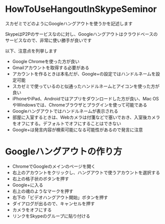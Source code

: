 # HowToUseHangoutInSkypeSeminor
スカゼミでどのようにGoogleハングアウトを使うかを記述します

SkypeはP2Pのサービスなのに対し、Googleハングアウトはクラウドベースのサービスなので、非常に使い勝手が良いです

以下、注意点を列挙します

* Google Chromeを使った方が良い
* Gmailアカウントを取得する必要がある
* アカウントを作るときは本名だが、Google+の設定ではハンドルネームを設定可能
* スカゼミで使っているのと似通ったハンドルネームとアイコンを使った方が良い
* iPhoneやiPad、Androidではアプリをダウンロードした方が良い、Mac OS やWindowsでは、Chromeブラウザとプラグインを使って可能である
* Googleハングアウトではハンドルネームが表示される
* 部屋に入室するときは、Webカメラは付箋などで塞いでおき、入室後カメラをオフにする。デフォルトでオフにすることはできない
* Google+は発言内容が検索可能になる可能性があるので発言に注意

# Googleハングアウトの作り方
* ChromeでGoogleのメインのページを開く
* 右上のアカウントをクリックし、ハングアウトで使うアカウントを選択する
* 右上の格子状のボタンを押す
* Google+に入る
* 右上の魂のようなマークを押す
* 右下の「ビデオハングアウト開始」ボタンを押す
* ダイアログが出るので、キャンセルを押す
* カメラをオフにする
* リンクをSkypeのグループに貼り付ける
